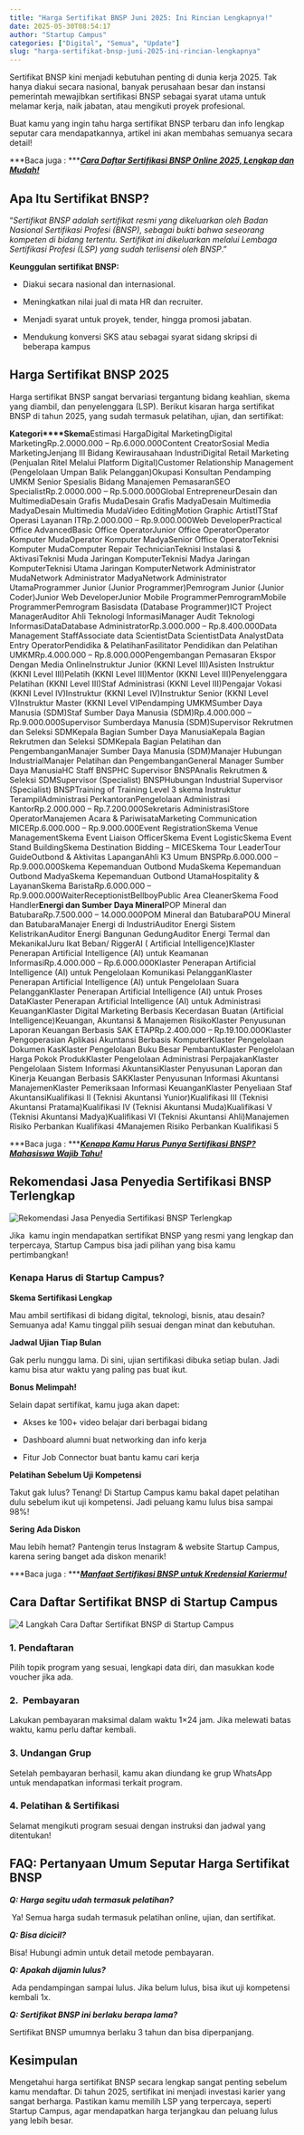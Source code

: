 ```yaml
---
title: "Harga Sertifikat BNSP Juni 2025: Ini Rincian Lengkapnya!"
date: 2025-05-30T08:54:17
author: "Startup Campus"
categories: ["Digital", "Semua", "Update"]
slug: "harga-sertifikat-bnsp-juni-2025-ini-rincian-lengkapnya"
---
```


Sertifikat BNSP kini menjadi kebutuhan penting di dunia kerja 2025. Tak hanya diakui secara nasional, banyak perusahaan besar dan instansi pemerintah mewajibkan sertifikasi BNSP sebagai syarat utama untuk melamar kerja, naik jabatan, atau mengikuti proyek profesional.

Buat kamu yang ingin tahu harga sertifikat BNSP terbaru dan info lengkap seputar cara mendapatkannya, artikel ini akan membahas semuanya secara detail!

***Baca juga : ***[***Cara Daftar Sertifikasi BNSP Online 2025, Lengkap dan Mudah!***](https://www.startupcampus.id/blog/cara-daftar-sertifikasi-bnsp-online-2025-lengkap-dan-mudah/)

## **Apa Itu Sertifikat BNSP?**

> 
“*Sertifikat BNSP adalah sertifikat resmi yang dikeluarkan oleh Badan Nasional Sertifikasi Profesi (BNSP), sebagai bukti bahwa seseorang kompeten di bidang tertentu. Sertifikat ini dikeluarkan melalui Lembaga Sertifikasi Profesi (LSP) yang sudah terlisensi oleh BNSP*.”

**Keunggulan sertifikat BNSP:**

- Diakui secara nasional dan internasional.

- Meningkatkan nilai jual di mata HR dan recruiter.

- Menjadi syarat untuk proyek, tender, hingga promosi jabatan.

- Mendukung konversi SKS atau sebagai syarat sidang skripsi di beberapa kampus

## **Harga Sertifikat BNSP 2025**

Harga sertifikat BNSP sangat bervariasi tergantung bidang keahlian, skema yang diambil, dan penyelenggara (LSP). Berikut kisaran harga sertifikat BNSP di tahun 2025, yang sudah termasuk pelatihan, ujian, dan sertifikat:

**Kategori****Skema**Estimasi HargaDigital MarketingDigital MarketingRp.2.0000.000 – Rp.6.000.000Content CreatorSosial Media MarketingJenjang III Bidang Kewirausahaan IndustriDigital Retail Marketing (Penjualan Ritel Melalui Platform Digital)Customer Relationship Management (Pengelolaan Umpan Balik Pelanggan)Okupasi Konsultan Pendamping UMKM Senior Spesialis Bidang Manajemen PemasaranSEO SpecialistRp.2.0000.000 – Rp.5.000.000Global EntrepreneurDesain dan MultimediaDesain Grafis MudaDesain Grafis MadyaDesain Multimedia MadyaDesain Multimedia MudaVideo EditingMotion Graphic ArtistITStaf Operasi Layanan ITRp.2.000.000 – Rp.9.000.000Web DeveloperPractical Office AdvancedBasic Office OperatorJunior Office OperatorOperator Komputer MudaOperator Komputer MadyaSenior Office OperatorTeknisi Komputer MudaComputer Repair TechnicianTeknisi Instalasi & AktivasiTeknisi Muda Jaringan KomputerTeknisi Madya Jaringan KomputerTeknisi Utama Jaringan KomputerNetwork Administrator MudaNetwork Administrator MadyaNetwork Administrator UtamaProgrammer Junior (Junior Programmer)Pemrogram Junior (Junior Coder)Junior Web DeveloperJunior Mobile ProgrammerPemrogramMobile ProgrammerPemrogram Basisdata (Database Programmer)ICT Project ManagerAuditor Ahli Teknologi InformasiManager Audit Teknologi InformasiDataDatabase AdministratorRp.3.000.000 – Rp.8.400.000Data Management StaffAssociate data ScientistData ScientistData AnalystData Entry OperatorPendidika & PelatihanFasilitator Pendidikan dan Pelatihan UMKMRp.4.000.000 – Rp.8.000.000Pengembangan Pemasaran Ekspor Dengan Media OnlineInstruktur Junior (KKNI Level III)Asisten Instruktur (KKNI Level III)Pelatih (KKNI Level III)Mentor (KKNI Level III)Penyelenggara Pelatihan (KKNI Level III)Staf Administrasi (KKNI Level III)Pengajar Vokasi (KKNI Level IV)Instruktur (KKNI Level IV)Instruktur Senior (KKNI Level V)Instruktur Master (KKNI Level VIPendamping UMKMSumber Daya Manusia (SDM)Staf Sumber Daya Manusia (SDM)Rp.4.000.000 – Rp.9.000.000Supervisor Sumberdaya Manusia (SDM)Supervisor Rekrutmen dan Seleksi SDMKepala Bagian Sumber Daya ManusiaKepala Bagian Rekrutmen dan Seleksi SDMKepala Bagian Pelatihan dan PengembanganManajer Sumber Daya Manusia (SDM)Manajer Hubungan IndustrialManajer Pelatihan dan PengembanganGeneral Manager Sumber Daya ManusiaHC Staff BNSPHC Supervisor BNSPAnalis Rekrutmen & Seleksi SDMSupervisor (Specialist) BNSPHubungan Industrial Supervisor (Specialist) BNSPTraining of Training Level 3 skema Instruktur TerampilAdministrasi PerkantoranPengelolaan Administrasi KantorRp.2.000.000 – Rp.7.200.000Sekretaris AdministrasiStore OperatorManajemen Acara & PariwisataMarketing Communication MICERp.6.000.000 – Rp.9.000.000Event RegistrationSkema Venue ManagementSkema Event Liaison OfficerSkema Event LogisticSkema Event Stand BuildingSkema Destination Bidding – MICESkema Tour LeaderTour GuideOutbond & Aktivitas LapanganAhli K3 Umum BNSPRp.6.000.000 – Rp.9.000.000Skema Kepemanduan Outbond MudaSkema Kepemanduan Outbond MadyaSkema Kepemanduan Outbond UtamaHospitality & LayananSkema BaristaRp.6.000.000 – Rp.9.000.000WaiterReceptionistBellboyPublic Area CleanerSkema Food Handler**Energi dan Sumber Daya Mineral**POP Mineral dan BatubaraRp.7.500.000 – 14.000.000POM Mineral dan BatubaraPOU Mineral dan BatubaraManajer Energi di IndustriAuditor Energi Sistem KelistrikanAuditor Energi Bangunan GedungAuditor Energi Termal dan MekanikalJuru Ikat Beban/ RiggerAI ( Artificial Intelligence)Klaster Penerapan Artificial Intelligence (AI) untuk Keamanan InformasiRp.4.000.000 – Rp.6.000.000Klaster Penerapan Artificial Intelligence (AI) untuk Pengelolaan Komunikasi PelangganKlaster Penerapan Artificial Intelligence (AI) untuk Pengelolaan Suara PelangganKlaster Penerapan Artificial Intelligence (AI) untuk Proses DataKlaster Penerapan Artificial Intelligence (AI) untuk Administrasi KeuanganKlaster Digital Marketing Berbasis Kecerdasan Buatan (Artificial Intelligence)Keuangan, Akuntansi & Manajemen RisikoKlaster Penyusunan Laporan Keuangan Berbasis SAK ETAPRp.2.400.000 – Rp.19.100.000Klaster Pengoperasian Aplikasi Akuntansi Berbasis KomputerKlaster Pengelolaan Dokumen KasKlaster Pengelolaan Buku Besar PembantuKlaster Pengelolaan Harga Pokok ProdukKlaster Pengelolaan Administrasi PerpajakanKlaster Pengelolaan Sistem Informasi AkuntansiKlaster Penyusunan Laporan dan Kinerja Keuangan Berbasis SAKKlaster Penyusunan Informasi Akuntansi ManajemenKlaster Pemeriksaan Informasi KeuanganKlaster Penyeliaan Staf AkuntansiKualifikasi II (Teknisi Akuntansi Yunior)Kualifikasi III (Teknisi Akuntansi Pratama)Kualifikasi IV (Teknisi Akuntansi Muda)Kualifikasi V (Teknisi Akuntansi Madya)Kualifikasi VI (Teknisi Akuntansi Ahli)Manajemen Risiko Perbankan Kualifikasi 4Manajemen Risiko Perbankan Kualifikasi 5

***Baca juga : ***[***Kenapa Kamu Harus Punya Sertifikasi BNSP? Mahasiswa Wajib Tahu!***](https://www.startupcampus.id/blog/kenapa-sertifikasi-bnsp-wajib-kamu-punya-mahasiswa-wajib-baca/)

## **Rekomendasi Jasa Penyedia Sertifikasi BNSP Terlengkap** 

![Rekomendasi Jasa Penyedia Sertifikasi BNSP Terlengkap ](https://lh7-rt.googleusercontent.com/docsz/AD_4nXcHcskBtI1CubH7O8DENU7DVYLr5bgcA1qIql3LC8XRGAnj80HT-MiK7KD1qelwbdE1AwWoIMcYhpOTKVzbs-cd6Pxxi0NsYN5CHhHnXuwRFu2KUDCCuZkfMEjMgYZAOlnD_t2_WA?key=VIKZCXYH15fxFZBhCwJsiA)

Jika  kamu ingin mendapatkan sertifikat BNSP yang resmi yang lengkap dan terpercaya, Startup Campus bisa jadi pilihan yang bisa kamu pertimbangkan!

### **Kenapa Harus di Startup Campus?**

**Skema Sertifikasi Lengkap**

Mau ambil sertifikasi di bidang digital, teknologi, bisnis, atau desain? Semuanya ada! Kamu tinggal pilih sesuai dengan minat dan kebutuhan.

**Jadwal Ujian Tiap Bulan**

Gak perlu nunggu lama. Di sini, ujian sertifikasi dibuka setiap bulan. Jadi kamu bisa atur waktu yang paling pas buat ikut.

**Bonus Melimpah!**

Selain dapat sertifikat, kamu juga akan dapet:

- Akses ke 100+ video belajar dari berbagai bidang

- Dashboard alumni buat networking dan info kerja

- Fitur Job Connector buat bantu kamu cari kerja

**Pelatihan Sebelum Uji Kompetensi**

Takut gak lulus? Tenang! Di Startup Campus kamu bakal dapet pelatihan dulu sebelum ikut uji kompetensi. Jadi peluang kamu lulus bisa sampai 98%!

**Sering Ada Diskon**

Mau lebih hemat? Pantengin terus Instagram & website Startup Campus, karena sering banget ada diskon menarik!

***Baca juga : ***[***Manfaat Sertifikasi BNSP untuk Kredensial Kariermu!***](https://www.startupcampus.id/blog/manfaat-sertifikasi-bnsp-untuk-kredensial-kariermu/)

## **Cara Daftar Sertifikat BNSP di Startup Campus**

![4 Langkah Cara Daftar Sertifikat BNSP di Startup Campus](https://lh7-rt.googleusercontent.com/docsz/AD_4nXdMnbyYl983HvEkEQW7m2GZokFE4L2pyedVvidzZUroVeDjAnozw0Y5VN6hNyXwfPEcuHFr_hejHaayvbiOeROXUEx7zw7GpHfKPMBfZnj4CnNVaNQnexukVFjCbN2NElYuKqB8pw?key=VIKZCXYH15fxFZBhCwJsiA)

### **1. Pendaftaran**

Pilih topik program yang sesuai, lengkapi data diri, dan masukkan kode voucher jika ada.

### **2.  Pembayaran**

Lakukan pembayaran maksimal dalam waktu 1×24 jam. Jika melewati batas waktu, kamu perlu daftar kembali.

### **3. Undangan Grup**

Setelah pembayaran berhasil, kamu akan diundang ke grup WhatsApp untuk mendapatkan informasi terkait program.

### **4. Pelatihan & Sertifikasi**

Selamat mengikuti program sesuai dengan instruksi dan jadwal yang ditentukan!

## **FAQ: Pertanyaan Umum Seputar Harga Sertifikat BNSP**

***Q: Harga segitu udah termasuk pelatihan?***

 Ya! Semua harga sudah termasuk pelatihan online, ujian, dan sertifikat.

***Q: Bisa dicicil?***

Bisa! Hubungi admin untuk detail metode pembayaran.

***Q: Apakah dijamin lulus?***

 Ada pendampingan sampai lulus. Jika belum lulus, bisa ikut uji kompetensi kembali 1x.

***Q: Sertifikat BNSP ini berlaku berapa lama?***

Sertifikat BNSP umumnya berlaku 3 tahun dan bisa diperpanjang.

## **Kesimpulan**

Mengetahui harga sertifikat BNSP secara lengkap sangat penting sebelum kamu mendaftar. Di tahun 2025, sertifikat ini menjadi investasi karier yang sangat berharga. Pastikan kamu memilih LSP yang terpercaya, seperti Startup Campus, agar mendapatkan harga terjangkau dan peluang lulus yang lebih besar.

